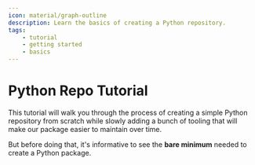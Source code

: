 ```yaml
---
icon: material/graph-outline
description: Learn the basics of creating a Python repository.
tags:
    - tutorial
    - getting started
    - basics
---
```


# Python Repo Tutorial

This tutorial will walk you through the process of creating a simple Python
repository from scratch while slowly adding a bunch of tooling that will make our
package easier to maintain over time.

But before doing that, it's informative to see the **bare minimum** needed to create a Python
package.